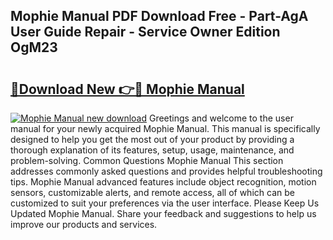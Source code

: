## Mophie Manual PDF Download Free - Part-AgA User Guide Repair - Service Owner Edition OgM23

# <h2><a href="http://cf29610.oget.top/?id=Mophie+Manual">🔗Download New 👉🔴 Mophie Manual</a></h2>

[![Mophie Manual new download](https://i.imgur.com/5g1atiW.png)](http://cf29610.oget.top/?id=Mophie+Manual)
Greetings and welcome to the user manual for your newly acquired Mophie Manual. This manual is specifically designed to help you get the most out of your product by providing a thorough explanation of its features, setup, usage, maintenance, and problem-solving. Common Questions Mophie Manual This section addresses commonly asked questions and provides helpful troubleshooting tips. Mophie Manual advanced features include object recognition, motion sensors, customizable alerts, and remote access, all of which can be customized to suit your preferences via the user interface. Please Keep Us Updated Mophie Manual. Share your feedback and suggestions to help us improve our products and services.
